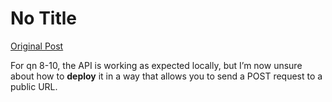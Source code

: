 # No Title

[Original Post](https://discourse.onlinedegree.iitm.ac.in/t/163247/163)

<p>For qn 8-10, the API is working as expected locally, but I’m now unsure about how to <strong>deploy</strong> it in a way that allows you to send a POST request to a public URL.</p>